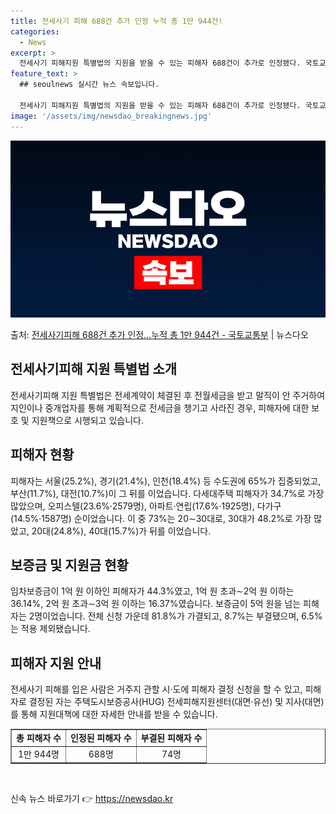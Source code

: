 ```yaml
---
title: 전세사기 피해 688건 추가 인정 누적 총 1만 944건!
categories:
  - News
excerpt: >
  전세사기 피해지원 특별법의 지원을 받을 수 있는 피해자 688건이 추가로 인정됐다. 국토교통부 전세사기피해지…
feature_text: >
  ## seoulnews 실시간 뉴스 속보입니다.

  전세사기 피해지원 특별법의 지원을 받을 수 있는 피해자 688건이 추가로 인정됐다. 국토교통부 전세사기피해지…
image: '/assets/img/newsdao_breakingnews.jpg'
---
```


![뉴스다오 속보](/assets/img/newsdao_breakingnews.jpg)

<p>출처: <a href="https://newsdao.kr/2928" rel="dofollow">전세사기피해 688건 추가 인정…누적 총 1만 944건 - 국토교통부</a> | 뉴스다오</p>

<h2 data-ke-size="size26">전세사기피해 지원 특별법 소개</h2>
<p data-ke-size="size16">전세사기피해 지원 특별법은 전세계약이 체결된 후 전월세금을 받고 말직이 안 주거하여 지인이나 중개업자를 통해 계획적으로 전세금을 챙기고 사라진 경우, 피해자에 대한 보호 및 지원책으로 시행되고 있습니다.</p>

<h2 data-ke-size="size26">피해자 현황</h2>
<p data-ke-size="size16">피해자는 서울(25.2%), 경기(21.4%), 인천(18.4%) 등 수도권에 65%가 집중되었고, 부산(11.7%), 대전(10.7%)이 그 뒤를 이었습니다. 다세대주택 피해자가 34.7%로 가장 많았으며, 오피스텔(23.6%·2579명), 아파트·연립(17.6%·1925명), 다가구(14.5%·1587명) 순이었습니다. 이 중 73%는 20∼30대로, 30대가 48.2%로 가장 많았고, 20대(24.8%), 40대(15.7%)가 뒤를 이었습니다.</p>

<h2 data-ke-size="size26">보증금 및 지원금 현황</h2>
<p data-ke-size="size16">임차보증금이 1억 원 이하인 피해자가 44.3%였고, 1억 원 초과∼2억 원 이하는 36.14%, 2억 원 초과∼3억 원 이하는 16.37%였습니다. 보증금이 5억 원을 넘는 피해자는 2명이었습니다. 전체 신청 가운데 81.8%가 가결되고, 8.7%는 부결됐으며, 6.5%는 적용 제외됐습니다.</p>

<h2 data-ke-size="size26">피해자 지원 안내</h2>
<p data-ke-size="size16">전세사기 피해를 입은 사람은 거주지 관할 시·도에 피해자 결정 신청을 할 수 있고, 피해자로 결정된 자는 주택도시보증공사(HUG) 전세피해지원센터(대면·유선) 및 지사(대면)를 통해 지원대책에 대한 자세한 안내를 받을 수 있습니다.</p>

<table style="width: 100%;" border="1">
<tbody>
<tr>
<td style="text-align: center; height: 17px;"><b>총 피해자 수</b></td>
<td style="text-align: center; height: 17px;"><b>인정된 피해자 수</b></td>
<td style="text-align: center; height: 17px;"><b>부결된 피해자 수</b></td>
</tr>
<tr>
<td style="text-align: center; height: 17px;">1만 944명</td>
<td style="text-align: center; height: 17px;">688명</td>
<td style="text-align: center; height: 17px;">74명</td>
</tr>
</tbody>
</table>
<p data-ke-size="size16">&nbsp;</p> 

신속 뉴스 바로가기 👉 <a href="https://newsdao.kr" rel="dofollow">https://newsdao.kr</a>


